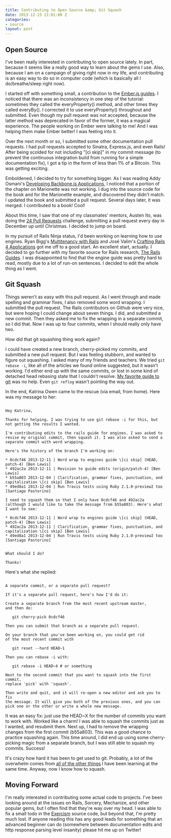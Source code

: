 ```yaml
---
title: Contributing to Open Source &amp; Git Squash
date: 2013-12-15 21:01:00 Z
categories:
- source
layout: post
---
```


## Open Source

I've been really interested in contributing to open source lately. In part, because it seems like a really good way to learn about the gems I use. Also, because I am on a campaign of giving right now in my life, and contributing is an easy way to do so in computer code (which is basically all I do/breathe/sleep right now).

I started off with something small, a contribution to the [Ember.js guides](http://emberjs.com/guides/). I noticed that there was an inconsistency in one step of the tutorial: sometimes they called the everyProperty() method, and other times they called everyBy(). I corrected it to use everyProperty() throughout and submitted. Even though my pull request was not accepted, because the latter method was deprecated in favor of the former, it was a magical experience. The people working on Ember were talking to me! And I was helping them make Ember better! I was feeling into it.

Over the next month or so, I submitted some other documentation pull requests. I had pull requests accepted to Sinatra, Express.js, and even Rails! After being scolded for not including "\[ci skip]" in my commit message (to prevent the continuous integration build from running for a simple documentation fix), I got a tip in the form of less than 1% of a Bitcoin. This was getting exciting.

Emboldened, I decided to try for something bigger. As I was reading Addy Osmani's [Developing Backbone.js Applications](http://addyosmani.github.io/backbone-fundamentals/), I noticed that a portion of the chapter on Marionette was not working. I dug into the source code for the book and for the Marionette example, and discovered they didn't match. I updated the book and submitted a pull request. Several days later, it was merged. I contributed to a book! Cool!

About this time, I saw that one of my classmates' mentors, Austen Ito, was doing the [24 Pull Requests](http://24pullrequests.com/) challenge, submitting a pull request every day in December up until Christmas. I decided to jump on board.

In my pursuit of Rails Ninja status, I'd been working on learning how to use engines. Ryan Bigg's [Multitenancy with Rails](https://leanpub.com/multi-tenancy-rails) and José Valim's [Crafting Rails 4 Applications](http://pragprog.com/book/jvrails2/crafting-rails-4-applications) got me off to a good start. An excellent start, actually. I decided to go further with my favorite source for Rails research, [The Rails Guides](http://guides.rubyonrails.org). I was disappointed to find that the engine guide was pretty hard to read, mostly due to a lot of run-on sentences. I decided to edit the whole thing as I went.

## Git Squash

Things weren't as easy with this pull request. As I went through and made spelling and grammar fixes, I also removed some word wrapping. I submitted the pull request. The Rails contributors on Github were very nice, but were hoping I could change about seven things. I did, and submitted a new commit. Then they asked me to fix the wrapping in a separate commit, so I did that. Now I was up to four commits, when I should really only have two.

How did that git squashing thing work again?

I could have created a new branch, cherry-picked my commits, and submitted a new pull request. But I was feeling stubborn, and wanted to figure out squashing. I asked many of my friends and teachers. We tried `git rebase -i`, like all of the articles we found online suggested, but it wasn't working. I'd either end up with the same commits, or lost in some kind of detached head rebasing state that I couldn't resolve. [My favorite guide to git](http://www.ndpsoftware.com/git-cheatsheet.html) was no help. Even `git reflog` wasn't pointing the way out.

In the end, Katrina Owen came to the rescue (via email, from home). Here was my message to her:

```plain

Hey Katrina,

Thanks for helping. I was trying to use git rebase -i for this, but not getting the results I wanted.

I'm contributing edits to the rails guide for engines. I was asked to revise my original commit, then squash it. I was also asked to send a separate commit with word wrapping.

Here's the history of the branch I'm working on:

* 0cdcf46 2013-12-11 | Word wrap to engines guide \[ci skip] (HEAD, patch-4) [Ben Lewis]
* 492ac2a 2013-12-11 | Revision to guide edits (origin/patch-4) [Ben Lewis]
* b55a803 2013-12-04 | Clarification, grammar fixes, punctuation, and capitalization \[ci skip] [Ben Lewis]
* 49ed8a1 2013-12-04 | Run Travis tests using Ruby 2.1.0-preview2 too [Santiago Pastorino]

I need to squash them so that I only have 0cdcf46 and 492ac2a (although I would like to take the message from b55a803). Here's what I want to see:

* 0cdcf46 2013-12-11 | Word wrap to engines guide \[ci skip] (HEAD, patch-4) [Ben Lewis]
* 492ac2a 2013-12-11 | Clarification, grammar fixes, punctuation, and capitalization \[ci skip] [Ben Lewis]
* 49ed8a1 2013-12-04 | Run Travis tests using Ruby 2.1.0-preview2 too [Santiago Pastorino]


What should I do?

Thanks!

```

Here's what she replied:

```plain

A separate commit, or a separate pull request?

If it's a separate pull request, here's how I'd do it:

Create a separate branch from the most recent upstream master,
and then do:

   git cherry-pick 0cdcf46

Then you can submit that branch as a separate pull request.

On your branch that you've been working on, you could get rid
of the most recent commit with

   git reset --hard HEAD~1

Then you can rebase -i with:

   git rebase -i HEAD~4 # or something

Next to the second commit that you want to squash into the first commit,
replace 'pick' with 'squash'.

Then write and quit, and it will re-open a new editor and ask you to fix
the message. It will give you both of the previous ones, and you can
pick one or the other or write a whole new message.

```

It was an easy fix: just use the HEAD~X for the number of commits you want to work with. Worked like a charm! I was able to squash the commits just as I wanted, and resubmit them. Next up, I had to remove the wrapping changes from the first commit (b55a803). This was a good chance to practice squashing again. This time around, I did end up using some cherry-picking magic from a separate branch, but I was still able to squash my commits. Success!

It's crazy how hard it has been to get used to git. Probably, a lot of the overwhelm comes from [all of the other things](https://www.codefellows.org/blogs/this-is-why-learning-rails-is-hard) I have been learning at the same time. Anyway, now I know how to squash.

## Moving Forward

I'm really interested in contributing some actual code to projects. I've been looking around at the issues on Rails, Sorcery, Mechanize, and other popular gems, but I often find that they're way over my head. I was able to fix a small todo in the [Exercism](http://www.exercism.io) source code, but beyond that, I'm pretty much lost. If anyone reading this has any good leads for something that an advanced beginner can do (somewhere between documentation edits and http response parsing level insanity) please hit me up on Twitter!

